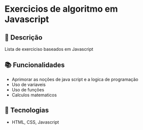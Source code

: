 # Exercicios de algoritmo em Javascript

## 📝 Descrição
Lista de exerciciso baseados em Javascript

## 📚 Funcionalidades
- Aprimorar as noções de java script e a logica de programação
- Uso de variaveis
- Uso de funções
- Calculos matematicos

## 🔨 Tecnologias
- HTML, CSS, Javascript
 
